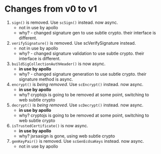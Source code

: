 # Changes from v0 to v1

1. `sign()` is removed. Use `scSign()` instead. now async.
	- not in use by apollo
	- why? - changed signature gen to use subtle crypto. their interface is different.
1. `verifySignature()` is removed. Use scVerifySignature instead.
	- not in use by apollo
	- why? - changed signature validation to use subtle crypto. their interface is different.
1. `buildSigCollectionAuthHeader()` is now async.
	- **in use by apollo**
	- why? - changed signature generation to use subtle crypto. their signature method is async.
1. `encrypt()` is *being removed*. Use `scEncrypt()` instead. now async.
	- **in use by apollo**
	- why? cryptojs is going to be removed at some point, switching to web subtle crypto
1. `decrypt()` is *being removed*. Use `scDecrypt()` instead. now async.
	- **in use by apollo**
	- why? cryptojs is going to be removed at some point, switching to web subtle crypto
1. `isTrustedCertificate()` is now async.
	- **in use by apollo**
	- why? jsrsasign is gone, using web subtle crypto
1. `genKeyPair()` is removed. Use `scGenEcdsaKeys` instead. now async.
	- not in use by apollo
